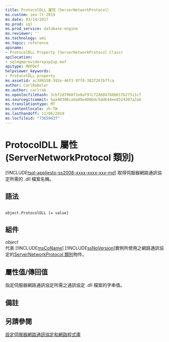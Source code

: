 ```yaml
---
title: ProtocolDLL 屬性（ServerNetworkProtocol）
ms.custom: seo-lt-2019
ms.date: 03/14/2017
ms.prod: sql
ms.prod_service: database-engine
ms.reviewer: ''
ms.technology: wmi
ms.topic: reference
apiname:
- ProtocolDLL Property (ServerNetworkProtocol Class)
apilocation:
- sqlmgmproviderxpsp2up.mof
apitype: MOFDef
helpviewer_keywords:
- ProtocolDLL property
ms.assetid: ac386558-392e-46f3-97f8-382f267b7fca
author: CarlRabeler
ms.author: carlrab
ms.openlocfilehash: 3cbf2d7968f1e0af97cf28604768b01fb27511cf
ms.sourcegitcommit: baa40306cada09e480b4c5ddb44ee8524307a2ab
ms.translationtype: MT
ms.contentlocale: zh-TW
ms.lasthandoff: 11/06/2019
ms.locfileid: "73659437"
---
```

# <a name="protocoldll-property-servernetworkprotocol-class"></a>ProtocolDLL 屬性 (ServerNetworkProtocol 類別)
[!INCLUDE[tsql-appliesto-ss2008-xxxx-xxxx-xxx-md](../../../includes/tsql-appliesto-ss2008-xxxx-xxxx-xxx-md.md)]
  取得伺服器網路通訊協定所需的 .dll 檔案名稱。  
  
## <a name="syntax"></a>語法  
  
```  
  
object.ProtocolDLL [= value]  
```  
  
## <a name="parts"></a>組件  
 *object*  
 代表 [!INCLUDE[msCoName](../../../includes/msconame-md.md)] [!INCLUDE[ssNoVersion](../../../includes/ssnoversion-md.md)]實例所使用之網路通訊協定的[ServerNetworkProtocol 類別](../../../relational-databases/wmi-provider-configuration-classes/servernetworkprotocol-class/servernetworkprotocol-class.md)物件。  
  
## <a name="property-valuereturn-value"></a>屬性值/傳回值  
 指定伺服器網路通訊協定所需之通訊協定 .dll 檔案的字串值。  
  
## <a name="remarks"></a>備註  
  
## <a name="see-also"></a>另請參閱  
 [設定伺服器網路通訊協定和網路程式庫](https://msdn.microsoft.com/library/ms177485\(v=sql.100\).aspx)  
  
  
